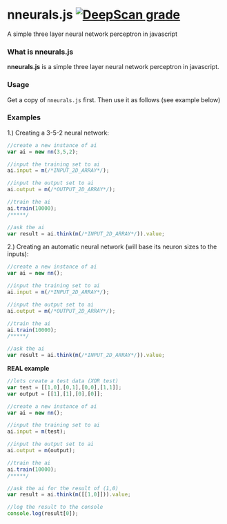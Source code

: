 # nneurals.js  [![DeepScan grade](https://deepscan.io/api/teams/5260/projects/8690/branches/109008/badge/grade.svg)](https://deepscan.io/dashboard#view=project&tid=5260&pid=8690&bid=109008)  
A simple three layer neural network perceptron in javascript
  
  
### What is nneurals.js  
**nneurals.js** is a simple three layer neural network perceptron in javascript.  
  
  
### Usage
Get a copy of ``nneurals.js`` first.
Then use it as follows (see example below)  
  
  
### Examples
1.) Creating a 3-5-2 neural network:  
```javascript
//create a new instance of ai
var ai = new nn(3,5,2);

//input the training set to ai
ai.input = m(/*INPUT_2D_ARRAY*/);

//input the output set to ai
ai.output = m(/*OUTPUT_2D_ARRAY*/);

//train the ai
ai.train(10000);
/*****/

//ask the ai 
var result = ai.think(m(/*INPUT_2D_ARRAY*/)).value;
```   
2.) Creating an automatic neural network (will base its neuron sizes to the inputs):  
```javascript
//create a new instance of ai
var ai = new nn();

//input the training set to ai
ai.input = m(/*INPUT_2D_ARRAY*/);

//input the output set to ai
ai.output = m(/*OUTPUT_2D_ARRAY*/);

//train the ai
ai.train(10000);
/*****/

//ask the ai 
var result = ai.think(m(/*INPUT_2D_ARRAY*/)).value;
```   
**REAL example**
```javascript
//lets create a test data (XOR test)
var test = [[1,0],[0,1],[0,0],[1,1]];
var output = [[1],[1],[0],[0]];

//create a new instance of ai
var ai = new nn();

//input the training set to ai
ai.input = m(test);

//input the output set to ai
ai.output = m(output);

//train the ai
ai.train(10000);
/*****/

//ask the ai for the result of (1,0)
var result = ai.think(m([[1,0]])).value;

//log the result to the console
console.log(result[0]);
```   
